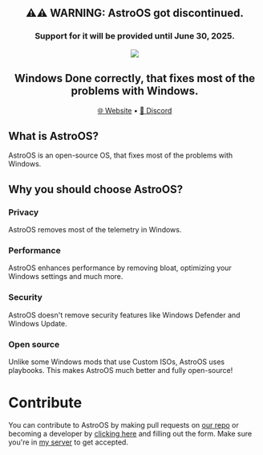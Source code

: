 <h2 align="center">⚠⚠ WARNING: AstroOS got discontinued.</h2>
<h3 align="center">Support for it will be provided until June 30, 2025.</h3>

<div align="center">
  <img src="https://raw.githubusercontent.com/AstroWin/.github/refs/heads/main/icon.png"  />
</div>
<h2 align="center">Windows Done correctly, that fixes most of the problems with Windows.</h2>

<p align="center">
  <a href="https://astrowin.is-a.dev" target="_blank">🌐 Website</a>
  •
  <a href="https://dsc.gg/enderdevcom" target="_blank">💬 Discord</a>
</p>

## What is AstroOS?
AstroOS is an open-source OS, that fixes most of the problems with Windows.

## Why you should choose AstroOS?
### Privacy
AstroOS removes most of the telemetry in Windows. 

### Performance
AstroOS enhances performance by removing bloat, optimizing your Windows settings and much more.

### Security
AstroOS doesn't remove security features like Windows Defender and Windows Update.

### Open source
Unlike some Windows mods that use Custom ISOs, AstroOS uses playbooks. This makes AstroOS much better and fully open-source!

# Contribute
You can contribute to AstroOS by making pull requests on [our repo](https://github.com/AstroWin/AstroOS) or becoming a developer by [clicking here](https://forms.office.com/r/dvi0pZ7cSV) and filling out the form. Make sure you're in [my server](https://dsc.gg/justwinstuff) to get accepted.
